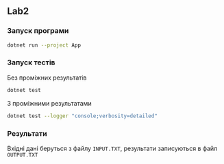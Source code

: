 ## Lab2
### Запуск програми
```bash
dotnet run --project App
```
### Запуск тестів
Без проміжних результатів
```bash
dotnet test
```
З проміжними результатами
```bash
dotnet test --logger "console;verbosity=detailed"
```

### Результати

Вхідні дані беруться з файлу `INPUT.TXT`, результати записуються в файл `OUTPUT.TXT`


